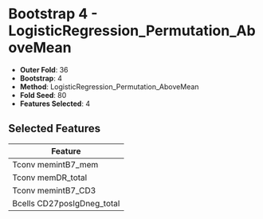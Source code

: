 # Bootstrap 4 - LogisticRegression_Permutation_AboveMean

- **Outer Fold**: 36
- **Bootstrap**: 4
- **Method**: LogisticRegression_Permutation_AboveMean
- **Fold Seed**: 80
- **Features Selected**: 4

## Selected Features

| Feature |
|---------|
| Tconv memintB7_mem |
| Tconv memDR_total |
| Tconv memintB7_CD3 |
| Bcells CD27posIgDneg_total |
